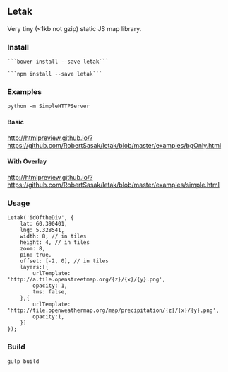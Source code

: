 ## Letak ##

Very tiny (<1kb not gzip) static JS map library.

### Install
	
	```bower install --save letak```
	
	```npm install --save letak```

### Examples

```
python -m SimpleHTTPServer
```

#### Basic 
http://htmlpreview.github.io/?https://github.com/RobertSasak/letak/blob/master/examples/bgOnly.html

#### With Overlay
http://htmlpreview.github.io/?https://github.com/RobertSasak/letak/blob/master/examples/simple.html
 
### Usage ###

   	Letak('idOftheDiv', {
		lat: 60.390401,
		lng: 5.328541,
		width: 8, // in tiles
		height: 4, // in tiles
		zoom: 8,
		pin: true,
		offset: [-2, 0], // in tiles
		layers:[{
			urlTemplate: 'http://a.tile.openstreetmap.org/{z}/{x}/{y}.png',
			opacity: 1,
			tms: false,
		},{
			urlTemplate: 'http://tile.openweathermap.org/map/precipitation/{z}/{x}/{y}.png',
			opacity:1,
		}]
	});

### Build ###

	gulp build
